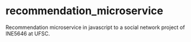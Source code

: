 # recommendation_microservice
Recommendation microservice in javascript to a social network project of INE5646 at UFSC.
